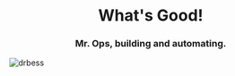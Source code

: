 <h1 align="center">What's Good!</h1>
<h3 align="center">Mr. Ops, building and automating.</h3>

<p align="left"> <img src="https://komarev.com/ghpvc/?username=drbess&label=Profile%20views&color=0e75b6&style=flat" alt="drbess" /> </p>

